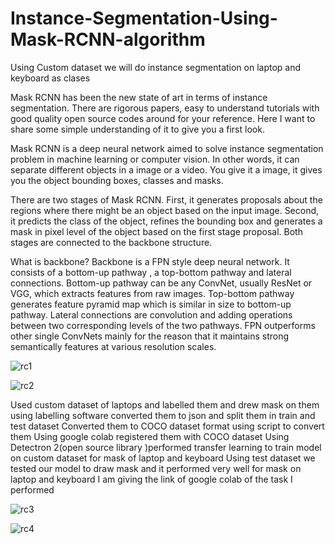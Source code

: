 # Instance-Segmentation-Using-Mask-RCNN-algorithm
Using Custom dataset we will do instance segmentation on laptop and keyboard as clases

Mask RCNN has been the new state of art in terms of instance segmentation. There are rigorous papers, easy to understand tutorials with good quality open source codes around for your reference. Here I want to share some simple understanding of it to give you a first look.


Mask RCNN is a deep neural network aimed to solve instance segmentation problem in machine learning or computer vision. In other words, it can separate different objects in a image or a video. You give it a image, it gives you the object bounding boxes, classes and masks.


There are two stages of Mask RCNN. First, it generates proposals about the regions where there might be an object based on the input image. Second, it predicts the class of the object, refines the bounding box and generates a mask in pixel level of the object based on the first stage proposal. Both stages are connected to the backbone structure.


What is backbone? Backbone is a FPN style deep neural network. It consists of a bottom-up pathway , a top-bottom pathway and lateral connections. Bottom-up pathway can be any ConvNet, usually ResNet or VGG, which extracts features from raw images. Top-bottom pathway generates feature pyramid map which is similar in size to bottom-up pathway. Lateral connections are convolution and adding operations between two corresponding levels of the two pathways. FPN outperforms other single ConvNets mainly for the reason that it maintains strong semantically features at various resolution scales.

![rc1](https://user-images.githubusercontent.com/37294597/90334256-f809fe80-dfe9-11ea-9f56-66bb0c555343.jpeg)


![rc2](https://user-images.githubusercontent.com/37294597/90334260-fb04ef00-dfe9-11ea-9c4e-685a657ff2d1.png)

Used custom dataset of laptops and labelled them and drew mask on them using labelling software
converted them to json and split them in train and test dataset
Converted them to COCO dataset format using script to convert them
Using google colab registered them with COCO dataset
Using Detectron 2(open source library )performed transfer learning to train model on custom dataset for mask of laptop and keyboard
Using test dataset we tested our model to draw mask and it performed very well for mask on laptop and keyboard
I am giving the link of google colab of the task I performed



![rc3](https://user-images.githubusercontent.com/37294597/90334295-4a4b1f80-dfea-11ea-8d74-11ef54c8f431.png)



![rc4](https://user-images.githubusercontent.com/37294597/90334297-4f0fd380-dfea-11ea-8a97-6099e2fda206.png)
